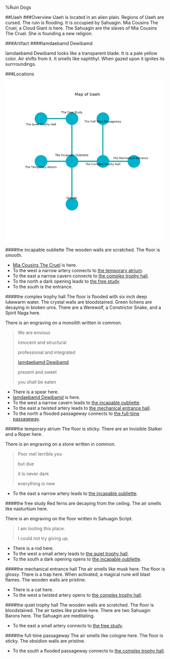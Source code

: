 %Ruin Dogs

##Uaeh
###Overview
Uaeh is located in an alien plain. Regions of Uaeh are cursed. The ruin is flooding. It is occupied by Sahuagin. <a name="Mia-Cousins-The-Cruel"></a>Mia Cousins The Cruel, a Cloud Giant is here. The Sahuagin are the slaves of Mia Cousins The Cruel. She  is founding a new religion. 



###Artifact
####<a name="Iamdaebamd-Dewibamd"></a>Iamdaebamd Dewibamd


Iamdaebamd Dewibamd looks like a transparent blade. It is a pale yellow color. Air shifts from it. It smells like naphthyl. When gazed upon it ignites its surrroundings. 





###Locations


![](../v2/images/Uaeh.png)

####<a name="the-incapable-oubliette"></a>the incapable oubliette
The wooden walls are scratched. The floor is smooth. 



* [Mia Cousins The Cruel](#Mia-Cousins-The-Cruel) is here.
* To the west a narrow artery connects to [the temporary atrium](#the-temporary-atrium).
* To the east a narrow cavern connects to [the complex trophy hall](#the-complex-trophy-hall).
* To the north a dark opening leads to [the free study](#the-free-study).
* To the south is the entrance.


####<a name="the-complex-trophy-hall"></a>the complex trophy hall
The floor is flooded with six inch deep lukewarm water. The crystal walls are bloodstained. Green lichens are decaying in broken urns. There are a Werewolf, a Constrictor Snake, and a Spirit Naga here. 

There is an engraving on a monolith written in common. 

> We are envious
>
> innocent and structural
>
> professional and integrated
>
> [Iamdaebamd Dewibamd](#Iamdaebamd-Dewibamd)
>
> present and sweet
>
> you shall be eaten
>


* There is a spear here.
* [Iamdaebamd Dewibamd](#Iamdaebamd-Dewibamd) is here.
* To the west a narrow cavern leads to [the incapable oubliette](#the-incapable-oubliette).
* To the east a twisted artery leads to [the mechanical entrance hall](#the-mechanical-entrance-hall).
* To the north a flooded passageway connects to [the full-time passageway](#the-full-time-passageway).


####<a name="the-temporary-atrium"></a>the temporary atrium
The floor is sticky. There are an Invisible Stalker and a Roper here. 

There is an engraving on a stone written in common. 

> Poor me! terrible you
>
> but due
>
> it is never dark
>
> everything is new
>


* To the east a narrow artery leads to [the incapable oubliette](#the-incapable-oubliette).


####<a name="the-free-study"></a>the free study
Red ferns are decaying from the ceiling. The air smells like nasturtium here. 

There is an engraving on the floor written in Sahuagin Script. 

> I am looting this place.
>
> I could not try giving up.
>


* There is a rod here.
* To the west a small artery leads to [the quiet trophy hall](#the-quiet-trophy-hall).
* To the south a dark opening opens to [the incapable oubliette](#the-incapable-oubliette).


####<a name="the-mechanical-entrance-hall"></a>the mechanical entrance hall
The air smells like musk here. The floor is glossy. There is a trap here. When activated, a magical rune will blast flames. The wooden walls are pristine. 



* There is a cat here.
* To the west a twisted artery opens to [the complex trophy hall](#the-complex-trophy-hall).


####<a name="the-quiet-trophy-hall"></a>the quiet trophy hall
The wooden walls are scratched. The floor is bloodstained. The air tastes like praline here. There are two Sahuagin Barons here. The Sahuagin are meditating. 



* To the east a small artery connects to [the free study](#the-free-study).


####<a name="the-full-time-passageway"></a>the full-time passageway
The air smells like cologne here. The floor is sticky. The obsidion walls are pristine. 



* To the south a flooded passageway connects to [the complex trophy hall](#the-complex-trophy-hall).


